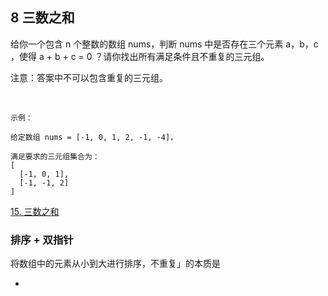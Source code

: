 ## 8 三数之和  


给你一个包含 n 个整数的数组 nums，判断 nums 中是否存在三个元素 a，b，c ，使得 a + b + c = 0 ？请你找出所有满足条件且不重复的三元组。

注意：答案中不可以包含重复的三元组。

 
```
示例：

给定数组 nums = [-1, 0, 1, 2, -1, -4]，

满足要求的三元组集合为：
[
  [-1, 0, 1],
  [-1, -1, 2]
]
```

[15. 三数之和](https://leetcode-cn.com/problems/3sum/)

### 排序 + 双指针

将数组中的元素从小到大进行排序，不重复」的本质是

* 

### 

